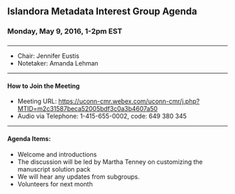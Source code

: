 ## Islandora Metadata Interest Group Agenda
### Monday, May 9, 2016, 1-2pm EST
### 
---
* Chair: Jennifer Eustis
* Notetaker:  Amanda Lehman

---

#### How to Join the Meeting  
* Meeting URL: https://uconn-cmr.webex.com/uconn-cmr/j.php?MTID=m2c31587beca52005bdf3c0a3b4607a50
* Audio via Telephone: 1-415-655-0002, code: 649 380 345

---

#### Agenda Items:
* Welcome and introductions
* The discussion will be led by Martha Tenney on customizing the manuscript solution pack 
* We will hear any updates from subgroups.
* Volunteers for next month
